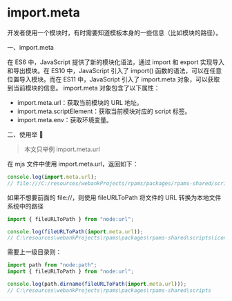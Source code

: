 # import.meta

开发者使用一个模块时，有时需要知道模板本身的一些信息（比如模块的路径）。

一、import.meta

在 ES6 中，JavaScript 提供了新的模块化语法，通过 import 和 export 实现导入和导出模块。在 ES10 中，JavaScript 引入了 import() 函数的语法，可以在任意位置导入模块。而在 ES11 中，JavaScript 引入了 import.meta 对象，可以获取到当前模块的信息。
import.meta 对象包含了以下属性：

- import.meta.url：获取当前模块的 URL 地址。
- import.meta.scriptElement：获取当前模块对应的 script 标签。
- import.meta.env：获取环境变量。

二、使用举 🌰

> 本文只举例 import.meta.url

在 mjs 文件中使用 import.meta.url，返回如下：

```js
console.log(import.meta.url);
// file:///C:/resources/webankProjects/rpams/packages/rpams-shared/scripts/icon.mjs
```

如果不想要前面的 file://，则使用 fileURLToPath 将文件的 URL 转换为本地文件系统中的路径

```js
import { fileURLToPath } from "node:url";

console.log(fileURLToPath(import.meta.url));
// C:\resources\webankProjects\rpams\packages\rpams-shared\scripts\icon.mjs
```

需要上一级目录则：

```js
import path from "node:path";
import { fileURLToPath } from "node:url";

console.log(path.dirname(fileURLToPath(import.meta.url)));
// C:\resources\webankProjects\rpams\packages\rpams-shared\scripts
```
